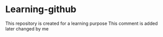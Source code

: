 # Learning-github
This repository is created for a learning purpose
This comment is added later
changed by me